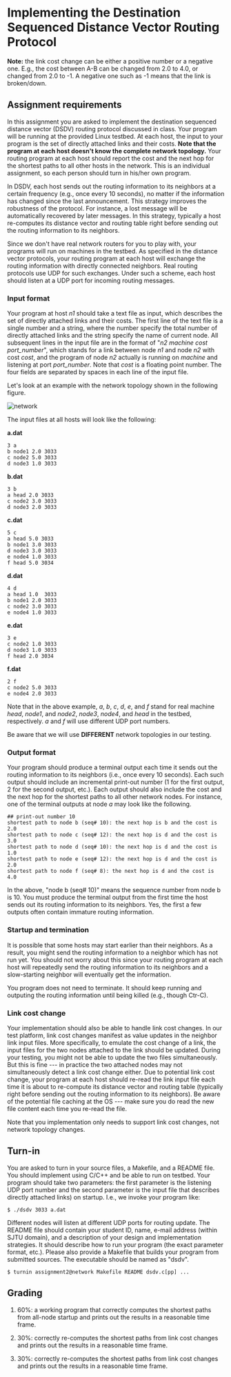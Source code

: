Implementing the Destination Sequenced Distance Vector Routing Protocol
=======================================================================

**Note:** the link cost change can be either a positive number or a negative 
one. E.g., the cost between A-B can be changed from 2.0 to 4.0, or changed 
from 2.0 to -1. A negative one such as -1 means that the link is broken/down.

Assignment requirements
-----------------------

In this assignment you are asked to implement the destination sequenced
distance vector (DSDV) routing protocol discussed in class. Your program will
be running at the provided Linux testbed. At each host, the input to your
program is the set of directly attached links and their costs. **Note that the
program at each host doesn't know the complete network topology.** Your
routing program at each host should report the cost and the next hop for the
shortest paths to all other hosts in the network. This is an individual
assignment, so each person should turn in his/her own program.

In DSDV, each host sends out the routing information to its neighbors at a 
certain frequency (e.g., once every 10 seconds), no matter if the information
has changed since the last announcement. This strategy improves the robustness
of the protocol. For instance, a lost message will be automatically recovered
by later messages. In this strategy, typically a host re-computes its distance
vector and routing table right before sending out the routing information to 
its neighbors.

Since we don't have real network routers for you to play with, your programs
will run on machines in the testbed. As specified in the distance vector
protocols, your routing program at each host will exchange the routing
information with directly connected neighbors. Real routing protocols use UDP
for such exchanges. Under such a scheme, each host should listen at a UDP port
for incoming routing messages.

### Input format ###

Your program at host *n1* should take a text file as input, which describes
the set of directly attached links and their costs. The first line of the text
file is a single number and a string, where the number specify the total
number of directly attached links and the string specify the name of current
node. All subsequent lines in the input file are in the format of "_n2 machine
cost port\_number_", which stands for a link between node *n1* and node *n2*
with cost *cost*, and the program of node *n2* actually is running on *machine*
and listening at port *port\_number*. Note that *cost* is a floating point
number. The four fields are separated by spaces in each line of the input file.

Let's look at an example with the network topology shown in the following figure.

![network](https://raw.github.com/47dev47null/dsdv/master/network.jpg "Network Topology")

The input files at all hosts will look like the following:

**a.dat**

	3 a
	b node1 2.0 3033
	c node2 5.0 3033
	d node3 1.0 3033

**b.dat**

	3 b
	a head 2.0 3033
	c node2 3.0 3033
	d node3 2.0 3033

**c.dat**

	5 c
	a head 5.0 3033
	b node1 3.0 3033
	d node3 3.0 3033
	e node4 1.0 3033
	f head 5.0 3034

**d.dat**

	4 d
	a head 1.0  3033
	b node1 2.0 3033
	c node2 3.0 3033
	e node4 1.0 3033

**e.dat**

	3 e
	c node2 1.0 3033
	d node3 1.0 3033
	f head 2.0 3034

**f.dat**

	2 f
	c node2 5.0 3033
	e node4 2.0 3033

Note that in the above example, *a*, *b*, *c*, *d*, *e*, and *f* stand for
real machine *head*, *node1*, and *node2*, *node3*, *node4*, and *head* in the
testbed, respectively. *a* and *f* will use different UDP port numbers.

Be aware that we will use **DIFFERENT** network topologies in our testing.

### Output format ###

Your program should produce a terminal output each time it sends out the
routing information to its neighbors (i.e., once every 10 seconds). Each such
output should include an incremental print-out number (1 for the first output,
2 for the second output, etc.). Each output should also include the cost and
the next hop for the shortest paths to all other network nodes. For instance,
one of the terminal outputs at node *a* may look like the following.

	## print-out number 10
	shortest path to node b (seq# 10): the next hop is b and the cost is 2.0
	shortest path to node c (seq# 12): the next hop is d and the cost is 3.0
	shortest path to node d (seq# 10): the next hop is d and the cost is 1.0
	shortest path to node e (seq# 12): the next hop is d and the cost is 2.0
	shortest path to node f (seq# 8): the next hop is d and the cost is 4.0

In the above, "node b (seq# 10)" means the sequence number from node b is 10.
You must produce the terminal output from the first time the host sends out
its routing information to its neighbors. Yes, the first a few outputs often
contain immature routing information.

### Startup and termination ###

It is possible that some hosts may start earlier than their neighbors. As a 
result, you might send the routing information to a neighbor which has not run
yet. You should not worry about this since your routing program at each host
will repeatedly send the routing information to its neighbors and a
slow-starting neighbor will eventually get the information.

You program does not need to terminate. It should keep running and outputing
the routing information until being killed (e.g., though Ctr-C).

### Link cost change ###

Your implementation should also be able to handle link cost changes. In our
test platform, link cost changes manifest as value updates in the neighbor
link input files. More specifically, to emulate the cost change of a link, the
input files for the two nodes attached to the link should be updated. During
your testing, you might not be able to update the two files simultaneously.
But this is fine --- in practice the two attached nodes may not simultaneously
detect a link cost change either. Due to potential link cost change, your
program at each host should re-read the link input file each time it is about
to re-compute its distance vector and routing table (typically right before
sending out the routing information to its neighbors). Be aware of the
potential file caching at the OS --- make sure you do read the new file
content each time you re-read the file.

Note that you implementation only needs to support link cost changes, not
network topology changes.

Turn-in
-------

You are asked to turn in your source files, a Makefile, and a README file. You
should implement using C/C++ and be able to run on testbed. Your program
should take two parameters: the first parameter is the listening UDP port
number and the second parameter is the input file that describes directly
attached links) on startup. I.e., we invoke your program like:

	$ ./dsdv 3033 a.dat

Different nodes will listen at different UDP ports for routing update. The
README file should contain your student ID, name, e-mail address (within SJTU
domain), and a description of your design and implementation strategies. It
should describe how to run your program (the exact parameter format, etc.).
Please also provide a Makefile that builds your program from submitted sources.
The executable should be named as "dsdv".

	$ turnin assignment2@network Makefile README dsdv.c[pp] ...

Grading
-------

1.	60%: a working program that correctly computes the shortest paths from
	all-node startup and prints out the results in a reasonable time frame.

2.	30%: correctly re-computes the shortest paths from link cost changes and
	prints out the results in a reasonable time frame.

3.	30%: correctly re-computes the shortest paths from link cost changes and
	prints out the results in a reasonable time frame.
